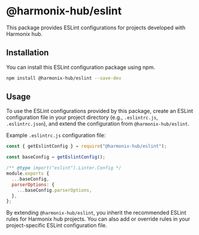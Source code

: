# @harmonix-hub/eslint

This package provides ESLint configurations for projects developed with Harmonix hub.

## Installation

You can install this ESLint configuration package using npm.

```bash
npm install @harmonix-hub/eslint --save-dev
```

## Usage

To use the ESLint configurations provided by this package, create an ESLint configuration file in your project directory (e.g., `.eslintrc.js`, `.eslintrc.json`), and extend the configuration from `@harmonix-hub/eslint`.

Example `.eslintrc.js` configuration file:

```js
const { getEslintConfig } = require("@harmonix-hub/eslint");

const baseConfig = getEslintConfig();

/** @type import("eslint").Linter.Config */
module.exports {
  ...baseConfig,
  parserOptions: {
    ...baseConfig.parserOptions,
  },
};
```

By extending `@harmonix-hub/eslint`, you inherit the recommended ESLint rules for Harmonix hub projects.
You can also add or override rules in your project-specific ESLint configuration file.
